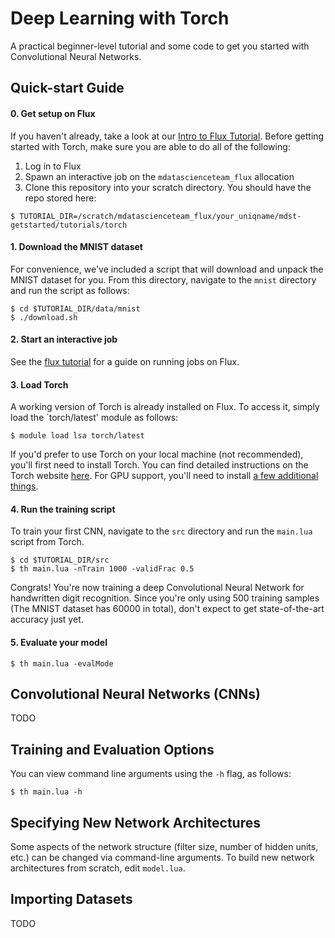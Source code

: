 # Deep Learning with Torch

A practical beginner-level tutorial and some code to get you started
with Convolutional Neural Networks.

## Quick-start Guide

#### 0. Get setup on Flux

If you haven't already, take a look at our
[Intro to Flux Tutorial](https://github.com/MichiganDataScienceTeam/mdst-getstarted/tree/master/flux).
Before getting started with Torch, make sure you are able to do all of the
following:

1. Log in to Flux
2. Spawn an interactive job on the `mdatascienceteam_flux` allocation
3. Clone this repository into your scratch directory. You should have the repo stored here:

```
$ TUTORIAL_DIR=/scratch/mdatascienceteam_flux/your_uniqname/mdst-getstarted/tutorials/torch
```

#### 1. Download the MNIST dataset

For convenience, we've included a script that will download and unpack
the MNIST dataset for you. From this directory, navigate to the
`mnist` directory and run the script as follows:

```
$ cd $TUTORIAL_DIR/data/mnist
$ ./download.sh
```

#### 2. Start an interactive job

See the [flux tutorial](http://torch.ch/docs/getting-started.html) for
a guide on running jobs on Flux.

#### 3. Load Torch

A working version of Torch is already installed on Flux. To access it,
simply load the `torch/latest' module as follows:

```
$ module load lsa torch/latest
```

If you'd prefer to use Torch on your local machine (not recommended),
you'll first need to install Torch. You can find detailed instructions
on the Torch website
[here](http://torch.ch/docs/getting-started.html). For GPU support,
you'll need to install
[a few additional things](https://github.com/torch/torch7/wiki/Cheatsheet#gpu-support).


#### 4. Run the training script

To train your first CNN, navigate to the `src` directory and run the
`main.lua` script from Torch.

```
$ cd $TUTORIAL_DIR/src
$ th main.lua -nTrain 1000 -validFrac 0.5
```

Congrats! You're now training a deep Convolutional Neural Network for
handwritten digit recognition. Since you're only using 500 training
samples (The MNIST dataset has 60000 in total), don't expect to get
state-of-the-art accuracy just yet.

#### 5. Evaluate your model

```
$ th main.lua -evalMode
```

## Convolutional Neural Networks (CNNs)

TODO

## Training and Evaluation Options

You can view command line arguments using the `-h` flag, as follows:

```
$ th main.lua -h 
```

## Specifying New Network Architectures

Some aspects of the network structure (filter size, number of hidden
units, etc.) can be changed via command-line arguments. To build new
network architectures from scratch, edit `model.lua`.

## Importing Datasets

TODO
